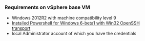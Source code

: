 ### Requirements on vSphere base VM
- Windows 2012R2 with machine compatibility level 9
- [Installed Powershell for Windows 6-beta1 with Win32 OpenSSH transport](https://github.com/PowerShell/PowerShell/tree/master/demos/SSHRemoting#setup-on-windows-machine)
- local Administrator account of which you have the credentials
